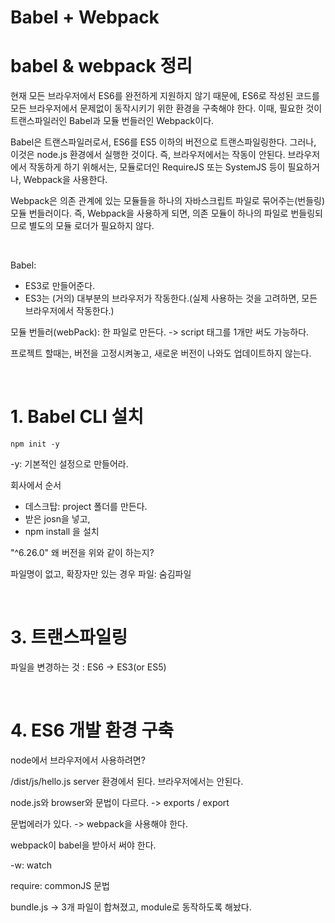 # Babel + Webpack

# babel & webpack 정리

현재 모든 브라우저에서 ES6를 완전하게 지원하지 않기 때문에, ES6로 작성된 코드를 모든 브라우저에서 문제없이 동작시키기 위한
환경을 구축해야 한다. 이때, 필요한 것이 트랜스파일러인 Babel과 모듈 번들러인 Webpack이다.

Babel은 트랜스파일러로서, ES6를 ES5 이하의 버전으로 트랜스파일링한다.
그러나, 이것은 node.js 환경에서 실행한 것이다.
즉, 브라우저에서는 작동이 안된다. 브라우저에서 작동하게 하기 위해서는,
모듈로더인 RequireJS 또는 SystemJS 등이 필요하거나, Webpack을 사용한다.

Webpack은 의존 관계에 있는 모듈들을 하나의 자바스크립트 파일로 묶어주는(번들링) 모듈 번들러이다.
즉, Webpack을 사용하게 되면, 의존 모듈이 하나의 파일로 번들링되므로 별도의 모듈 로더가 필요하지 않다.

<br>

Babel:
- ES3로 만들어준다.
- ES3는 (거의) 대부분의 브라우저가 작동한다.(실제 사용하는 것을 고려하면, 모든 브라우저에서 작동한다.)

모듈 번들러(webPack): 한 파일로 만든다. -> script 태그를 1개만 써도 가능하다.

프로젝트 할때는, 버전을 고정시켜놓고, 새로운 버전이 나와도 업데이트하지 않는다.

<br>

# 1. Babel CLI 설치

```
npm init -y
```
-y: 기본적인 설정으로 만들어라.

회사에서 순서
- 데스크탑: project 폴더를 만든다.
- 받은 josn을 넣고,
- npm install 을 설치


"^6.26.0"
왜 버전을 위와 같이 하는지?

파일명이 없고, 확장자만 있는 경우 파일: 숨김파일

<br>

# 3. 트랜스파일링

파일을 변경하는 것
: ES6 -> ES3(or ES5)


<br>

# 4. ES6 개발 환경 구축

node에서 브라우저에서 사용하려면?


/dist/js/hello.js
server 환경에서 된다.
브라우저에서는 안된다.


node.js와 browser와 문법이 다르다.
-> exports / export

문법에러가 있다. -> webpack을 사용해야 한다.

webpack이 babel을 받아서 써야 한다.

-w: watch

require: commonJS 문법

bundle.js -> 3개 파일이 합쳐졌고, module로 동작하도록 해놨다.